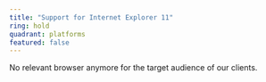 ```yaml
---
title: "Support for Internet Explorer 11"
ring: hold
quadrant: platforms
featured: false
---
```


No relevant browser anymore for the target audience of our clients.
